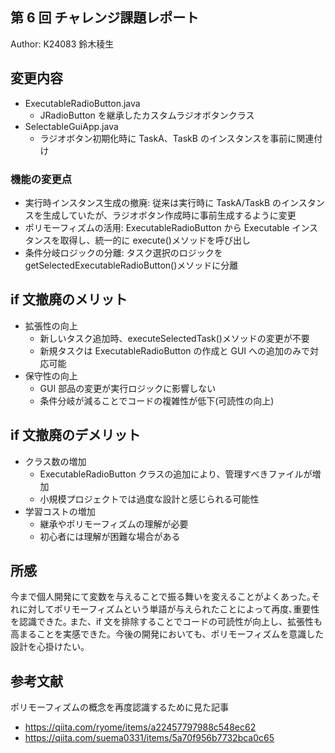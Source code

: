 ## 第 6 回 チャレンジ課題レポート

Author: K24083 鈴木稜生

## 変更内容

- ExecutableRadioButton.java
  - JRadioButton を継承したカスタムラジオボタンクラス
- SelectableGuiApp.java
  - ラジオボタン初期化時に TaskA、TaskB のインスタンスを事前に関連付け

### 機能の変更点

- 実行時インスタンス生成の撤廃: 従来は実行時に TaskA/TaskB のインスタンスを生成していたが、ラジオボタン作成時に事前生成するように変更
- ポリモーフィズムの活用: ExecutableRadioButton から Executable インスタンスを取得し、統一的に execute()メソッドを呼び出し
- 条件分岐ロジックの分離: タスク選択のロジックを getSelectedExecutableRadioButton()メソッドに分離

## if 文撤廃のメリット

- 拡張性の向上
  - 新しいタスク追加時、executeSelectedTask()メソッドの変更が不要
  - 新規タスクは ExecutableRadioButton の作成と GUI への追加のみで対応可能
- 保守性の向上
  - GUI 部品の変更が実行ロジックに影響しない
  - 条件分岐が減ることでコードの複雑性が低下(可読性の向上)

## if 文撤廃のデメリット

- クラス数の増加
  - ExecutableRadioButton クラスの追加により、管理すべきファイルが増加
  - 小規模プロジェクトでは過度な設計と感じられる可能性
- 学習コストの増加
  - 継承やポリモーフィズムの理解が必要
  - 初心者には理解が困難な場合がある

## 所感

今まで個人開発にて変数を与えることで振る舞いを変えることがよくあった｡それに対してポリモーフィズムという単語が与えられたことによって再度､重要性を認識できた｡
また、if 文を排除することでコードの可読性が向上し、拡張性も高まることを実感できた。今後の開発においても、ポリモーフィズムを意識した設計を心掛けたい。

## 参考文献

ポリモーフィズムの概念を再度認識するために見た記事

- https://qiita.com/ryome/items/a22457797988c548ec62
- https://qiita.com/suema0331/items/5a70f956b7732bca0c65
